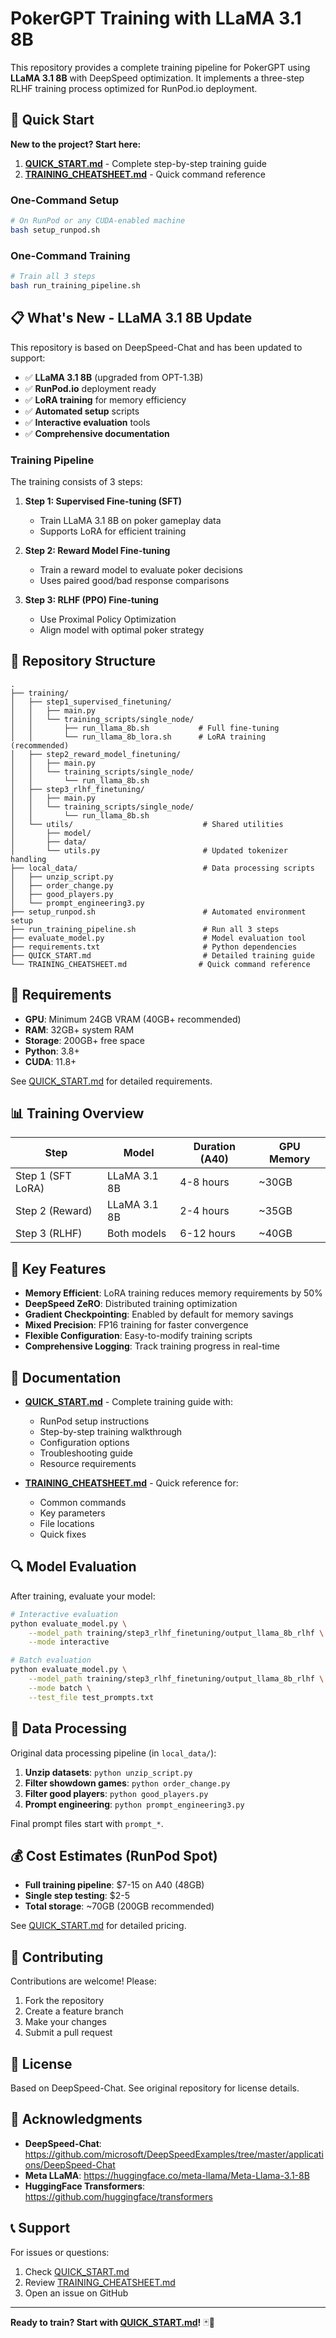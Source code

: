 # PokerGPT Training with LLaMA 3.1 8B

This repository provides a complete training pipeline for PokerGPT using **LLaMA 3.1 8B** with DeepSpeed optimization. It implements a three-step RLHF training process optimized for RunPod.io deployment.

## 🚀 Quick Start

**New to the project? Start here:**

1. **[QUICK_START.md](QUICK_START.md)** - Complete step-by-step training guide
2. **[TRAINING_CHEATSHEET.md](TRAINING_CHEATSHEET.md)** - Quick command reference

### One-Command Setup

```bash
# On RunPod or any CUDA-enabled machine
bash setup_runpod.sh
```

### One-Command Training

```bash
# Train all 3 steps
bash run_training_pipeline.sh
```

## 📋 What's New - LLaMA 3.1 8B Update

This repository is based on DeepSpeed-Chat and has been updated to support:

- ✅ **LLaMA 3.1 8B** (upgraded from OPT-1.3B)
- ✅ **RunPod.io** deployment ready
- ✅ **LoRA training** for memory efficiency
- ✅ **Automated setup** scripts
- ✅ **Interactive evaluation** tools
- ✅ **Comprehensive documentation**

### Training Pipeline

The training consists of 3 steps:

1. **Step 1: Supervised Fine-tuning (SFT)**
   - Train LLaMA 3.1 8B on poker gameplay data
   - Supports LoRA for efficient training

2. **Step 2: Reward Model Fine-tuning**
   - Train a reward model to evaluate poker decisions
   - Uses paired good/bad response comparisons

3. **Step 3: RLHF (PPO) Fine-tuning**
   - Use Proximal Policy Optimization
   - Align model with optimal poker strategy

## 📁 Repository Structure

```
.
├── training/
│   ├── step1_supervised_finetuning/
│   │   ├── main.py
│   │   └── training_scripts/single_node/
│   │       ├── run_llama_8b.sh           # Full fine-tuning
│   │       └── run_llama_8b_lora.sh      # LoRA training (recommended)
│   ├── step2_reward_model_finetuning/
│   │   ├── main.py
│   │   └── training_scripts/single_node/
│   │       └── run_llama_8b.sh
│   ├── step3_rlhf_finetuning/
│   │   ├── main.py
│   │   └── training_scripts/single_node/
│   │       └── run_llama_8b.sh
│   └── utils/                             # Shared utilities
│       ├── model/
│       ├── data/
│       └── utils.py                       # Updated tokenizer handling
├── local_data/                            # Data processing scripts
│   ├── unzip_script.py
│   ├── order_change.py
│   ├── good_players.py
│   └── prompt_engineering3.py
├── setup_runpod.sh                        # Automated environment setup
├── run_training_pipeline.sh               # Run all 3 steps
├── evaluate_model.py                      # Model evaluation tool
├── requirements.txt                       # Python dependencies
├── QUICK_START.md                         # Detailed training guide
└── TRAINING_CHEATSHEET.md                # Quick command reference
```

## 🔧 Requirements

- **GPU**: Minimum 24GB VRAM (40GB+ recommended)
- **RAM**: 32GB+ system RAM
- **Storage**: 200GB+ free space
- **Python**: 3.8+
- **CUDA**: 11.8+

See [QUICK_START.md](QUICK_START.md#resource-requirements) for detailed requirements.

## 📊 Training Overview

| Step | Model | Duration (A40) | GPU Memory |
|------|-------|----------------|------------|
| Step 1 (SFT LoRA) | LLaMA 3.1 8B | 4-8 hours | ~30GB |
| Step 2 (Reward) | LLaMA 3.1 8B | 2-4 hours | ~35GB |
| Step 3 (RLHF) | Both models | 6-12 hours | ~40GB |

## 🎯 Key Features

- **Memory Efficient**: LoRA training reduces memory requirements by 50%
- **DeepSpeed ZeRO**: Distributed training optimization
- **Gradient Checkpointing**: Enabled by default for memory savings
- **Mixed Precision**: FP16 training for faster convergence
- **Flexible Configuration**: Easy-to-modify training scripts
- **Comprehensive Logging**: Track training progress in real-time

## 📖 Documentation

- **[QUICK_START.md](QUICK_START.md)** - Complete training guide with:
  - RunPod setup instructions
  - Step-by-step training walkthrough
  - Configuration options
  - Troubleshooting guide
  - Resource requirements

- **[TRAINING_CHEATSHEET.md](TRAINING_CHEATSHEET.md)** - Quick reference for:
  - Common commands
  - Key parameters
  - File locations
  - Quick fixes

## 🔍 Model Evaluation

After training, evaluate your model:

```bash
# Interactive evaluation
python evaluate_model.py \
    --model_path training/step3_rlhf_finetuning/output_llama_8b_rlhf \
    --mode interactive

# Batch evaluation
python evaluate_model.py \
    --model_path training/step3_rlhf_finetuning/output_llama_8b_rlhf \
    --mode batch \
    --test_file test_prompts.txt
```

## 🎲 Data Processing

Original data processing pipeline (in `local_data/`):

1. **Unzip datasets**: `python unzip_script.py`
2. **Filter showdown games**: `python order_change.py`
3. **Filter good players**: `python good_players.py`
4. **Prompt engineering**: `python prompt_engineering3.py`

Final prompt files start with `prompt_*`.

## 💰 Cost Estimates (RunPod Spot)

- **Full training pipeline**: $7-15 on A40 (48GB)
- **Single step testing**: $2-5
- **Total storage**: ~70GB (200GB recommended)

See [QUICK_START.md](QUICK_START.md#resource-requirements) for detailed pricing.

## 🤝 Contributing

Contributions are welcome! Please:
1. Fork the repository
2. Create a feature branch
3. Make your changes
4. Submit a pull request

## 📄 License

Based on DeepSpeed-Chat. See original repository for license details.

## 🙏 Acknowledgments

- **DeepSpeed-Chat**: https://github.com/microsoft/DeepSpeedExamples/tree/master/applications/DeepSpeed-Chat
- **Meta LLaMA**: https://huggingface.co/meta-llama/Meta-Llama-3.1-8B
- **HuggingFace Transformers**: https://github.com/huggingface/transformers

## 📞 Support

For issues or questions:
1. Check [QUICK_START.md](QUICK_START.md#troubleshooting)
2. Review [TRAINING_CHEATSHEET.md](TRAINING_CHEATSHEET.md)
3. Open an issue on GitHub

---

**Ready to train? Start with [QUICK_START.md](QUICK_START.md)!** 🃏🤖
